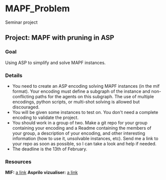 # MAPF_Problem
Seminar project
## Project: MAPF with pruning in ASP
### Goal
Using ASP to simplify and solve MAPF instances.

### Details
- You need to create an ASP encoding solving MAPF instances (in the mif format). Your encoding must define a subgraph of the instance and non-conflicting paths for the agents on this subgraph. The use of multiple encodings, python scripts, or multi-shot solving is allowed but discouraged.
- You will be given some instances to test on. You don't need a complete encoding to validate the project.
- You should work in a group of two. Make a git repo for your group containing your encoding and a Readme containing the members of your group, a description of your encoding, and other interesting information (how to use it, unsolvable instances, etc). Send me a link to your repo as soon as possible, so I can take a look and help if needed.
- The deadline is the 13th of February.
### Resources
**MIF:** [a link](https://github.com/krr-up/mapf-instance-format)
**Asprilo vizualiser:** [a link](https://asprilo.github.io/visualizer/)
